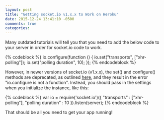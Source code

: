 ```yaml
---
layout: post
title: "Getting socket.io v1.x.x to Work on Heroku"
date: 2015-12-24 13:41:10 -0500
comments: true
categories: 
---
```


Many outdated tutorials will tell you that you need to add the below code to your server in order for socket.io code to work.

{% codeblock %}
io.configure(function () {
    io.set("transports", ["xhr-polling"]);
    io.set("polling duration", 10);
});
{% endcodeblock %}

However, in newer versions of socket.io (v1.x.x), the set() and configure() methods are deprecated, as outlined [here](http://socket.io/docs/migrating-from-0-9/#configuration-differences), and they result in the error "io.configure is not a function". Instead, you should pass in the settings when you initialize the instance, like this:

{% codeblock %}
var io = require('socket.io')({
    "transports" : ["xhr-polling"],
    "polling duration" : 10
}).listen(server); 
{% endcodeblock %}

That should be all you need to get your app running!
